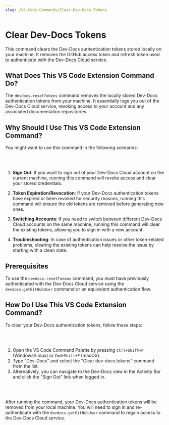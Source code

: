 ```yaml
---
slug: /VS-Code-Commands/Clear-Dev-Docs-Tokens
---
```


# Clear Dev-Docs Tokens

This command clears the Dev-Docs authentication tokens stored locally on your machine. It removes the GitHub access token and refresh token used to authenticate with the Dev-Docs Cloud service.

## What Does This VS Code Extension Command Do?

The `devdocs.resetTokens` command removes the locally stored Dev-Docs authentication tokens from your machine. It essentially logs you out of the Dev-Docs Cloud service, revoking access to your account and any associated documentation repositories.

## Why Should I Use This VS Code Extension Command?

You might want to use this command in the following scenarios:

<br></br>

1. **Sign Out**: If you want to sign out of your Dev-Docs Cloud account on the current machine, running this command will revoke access and clear your stored credentials.

2. **Token Expiration/Revocation**: If your Dev-Docs authentication tokens have expired or been revoked for security reasons, running this command will ensure the old tokens are removed before generating new ones.

3. **Switching Accounts**: If you need to switch between different Dev-Docs Cloud accounts on the same machine, running this command will clear the existing tokens, allowing you to sign in with a new account.

4. **Troubleshooting**: In case of authentication issues or other token-related problems, clearing the existing tokens can help resolve the issue by starting with a clean slate.

## Prerequisites

To use the `devdocs.resetTokens` command, you must have previously authenticated with the Dev-Docs Cloud service using the `devdocs.getGitHubUser` command or an equivalent authentication flow.

## How Do I Use This VS Code Extension Command?

To clear your Dev-Docs authentication tokens, follow these steps:

<br></br>

1. Open the VS Code Command Palette by pressing `Ctrl+Shift+P` (Windows/Linux) or `Cmd+Shift+P` (macOS).
2. Type "Dev-Docs" and select the "Clear dev-docs tokens" command from the list.
3. Alternatively, you can navigate to the Dev-Docs view in the Activity Bar and click the "Sign Out" link when logged in.

<br></br>

After running the command, your Dev-Docs authentication tokens will be removed from your local machine. You will need to sign in and re-authenticate with the `devdocs.getGitHubUser` command to regain access to the Dev-Docs Cloud service.
  
  